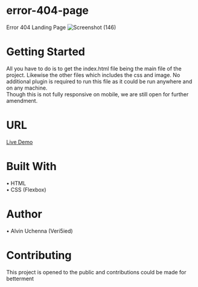 # error-404-page
Error 404 Landing Page
![Screenshot (146)](https://user-images.githubusercontent.com/43749581/79032413-13797e80-7b9e-11ea-96bb-ddd1a5d1e62d.png)

# Getting Started
All you have to do is to get the index.html file being the main file of the project. Likewise the other files which includes the css and image.
No additional plugin is required to run this file as it could be run anywhere and on any machine.<br>
Though this is not fully responsive on mobile, we are still open for further amendment.
# URL
<a href="http://www.pagenot-found.netlify.com">Live Demo</a>
# Built With
• HTML <br>
• CSS (Flexbox)
# Author
• Alvin Uchenna (Veri5ied)
# Contributing
This project is opened to the public and contributions could be made for betterment
